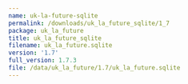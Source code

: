```yaml
---
name: uk-la-future-sqlite
permalink: /downloads/uk_la_future_sqlite/1_7
package: uk_la_future
title: uk_la_future_sqlite
filename: uk_la_future.sqlite
version: '1.7'
full_version: 1.7.3
file: /data/uk_la_future/1.7/uk_la_future.sqlite
---
```

